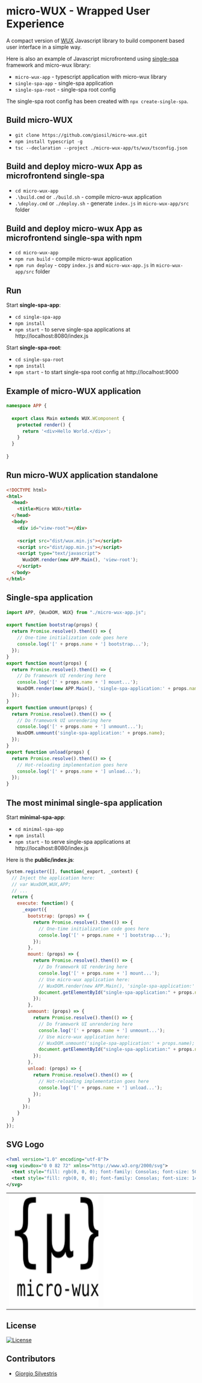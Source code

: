 # micro-WUX - Wrapped User Experience 

A compact version of [WUX](https://github.com/giosil/wux) Javascript library to build component based user interface in a simple way.

Here is also an example of Javascript microfrontend using [single-spa](https://single-spa.js.org/) framework and micro-wux library:

- `micro-wux-app`   - typescript application with micro-wux library
- `single-spa-app`  - single-spa application
- `single-spa-root` - single-spa root config 

The single-spa root config has been created with `npx create-single-spa`.

## Build micro-WUX

- `git clone https://github.com/giosil/micro-wux.git`
- `npm install typescript -g`
- `tsc --declaration --project ./micro-wux-app/ts/wux/tsconfig.json`

## Build and deploy micro-wux App as microfrontend single-spa

- `cd micro-wux-app`
- `.\build.cmd`  or `./build.sh`  - compile micro-wux application
- `.\deploy.cmd` or `./deploy.sh` - generate `index.js` in `micro-wux-app/src` folder

## Build and deploy micro-wux App as microfrontend single-spa with npm

- `cd micro-wux-app`
- `npm run build`  - compile micro-wux application
- `npm run deploy` - copy `index.js` and `micro-wux-app.js` in `micro-wux-app/src` folder

## Run

Start **single-spa-app**:

- `cd single-spa-app`
- `npm install`
- `npm start` - to serve single-spa applications at http://localhost:8080/index.js

Start **single-spa-root**:

- `cd single-spa-root`
- `npm install`
- `npm start` - to start single-spa root config at http://localhost:9000

## Example of micro-WUX application

```typescript
namespace APP {

  export class Main extends WUX.WComponent {
    protected render() {
      return '<div>Hello World.</div>';
    }
  }

}
```

## Run micro-WUX application standalone

```html
<!DOCTYPE html>
<html>
  <head>
    <title>Micro WUX</title>
  </head>
  <body>
    <div id="view-root"></div>

    <script src="dist/wux.min.js"></script>
    <script src="dist/app.min.js"></script>
    <script type="text/javascript">
      WuxDOM.render(new APP.Main(), 'view-root');
    </script>
  </body>
</html>
```

## Single-spa application

```javascript
import APP, {WuxDOM, WUX} from "./micro-wux-app.js";

export function bootstrap(props) {
  return Promise.resolve().then(() => {
    // One-time initialization code goes here
    console.log('[' + props.name + '] bootstrap...');
  });
}
export function mount(props) {
  return Promise.resolve().then(() => {
    // Do framework UI rendering here
    console.log('[' + props.name + '] mount...');
    WuxDOM.render(new APP.Main(), 'single-spa-application:' + props.name);
  });
}
export function unmount(props) {
  return Promise.resolve().then(() => {
    // Do framework UI unrendering here
    console.log('[' + props.name + '] unmount...');
    WuxDOM.unmount('single-spa-application:' + props.name);
  });
}
export function unload(props) {
  return Promise.resolve().then(() => {
    // Hot-reloading implementation goes here
    console.log('[' + props.name + '] unload...');
  });
}
```

## The most minimal single-spa application

Start **minimal-spa-app**:

- `cd minimal-spa-app`
- `npm install`
- `npm start` - to serve single-spa applications at http://localhost:8080/index.js

Here is the **public/index.js**:

```javascript
System.register([], function(_export, _context) {
  // Inject the application here:
  // var WuxDOM,WUX,APP;
  // ...
  return {
    execute: function() {
      _export({
        bootstrap: (props) => {
          return Promise.resolve().then(() => {
            // One-time initialization code goes here
            console.log('[' + props.name + '] bootstrap...');
          });
        },
        mount: (props) => {
          return Promise.resolve().then(() => {
            // Do framework UI rendering here
            console.log('[' + props.name + '] mount...');
            // Use micro-wux application here:
            // WuxDOM.render(new APP.Main(), 'single-spa-application:' + props.name);
            document.getElementById("single-spa-application:" + props.name).innerHTML = 'Hello world!';
          });
        },
        unmount: (props) => {
          return Promise.resolve().then(() => {
            // Do framework UI unrendering here
            console.log('[' + props.name + '] unmount...');
            // Use micro-wux application here:
            // WuxDOM.unmount('single-spa-application:' + props.name);
            document.getElementById("single-spa-application:" + props.name).innerHTML = '';
          });
        },
        unload: (props) => {
          return Promise.resolve().then(() => {
            // Hot-reloading implementation goes here
            console.log('[' + props.name + '] unload...');
          });
        }
      });
    }
  }
});
```

## SVG Logo

```xml
<?xml version="1.0" encoding="utf-8"?>
<svg viewBox="0 0 82 72" xmlns="http://www.w3.org/2000/svg">
  <text style="fill: rgb(0, 0, 0); font-family: Consolas; font-size: 50px;" x="0" y="40">{&#x00B5;}</text>
  <text style="fill: rgb(0, 0, 0); font-family: Consolas; font-size: 14px;" x="7" y="65">micro-wux</text>
</svg>
```

<table>
  <tr>
    <td><img src="micro-wux-black.svg" width="300" height="300"></td>
    <td><img src="micro-wux-white.svg" width="300" height="300"></td>
  </tr>
</table>

## License

[![License](https://img.shields.io/badge/License-Apache_2.0-blue.svg)](https://opensource.org/licenses/Apache-2.0)

## Contributors

* [Giorgio Silvestris](https://github.com/giosil)
